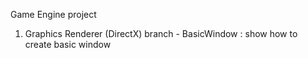 Game Engine project


1. Graphics Renderer (DirectX)
branch - BasicWindow : show how to create basic window
